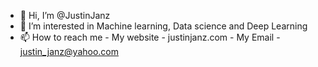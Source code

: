- 👋 Hi, I’m @JustinJanz
- 👀 I’m interested in Machine learning, Data science and Deep Learning
- 📫 How to reach me
          - My website - justinjanz.com
          - My Email - justin_janz@yahoo.com



